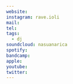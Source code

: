 ```yaml
---
website: 
instagram: rave.ioli
mail: 
tel: 
tags:
  - dj
soundcloud: nasuanarica
spotify: 
bandcamp: 
apple: 
youtube: 
twitter:
---
```

